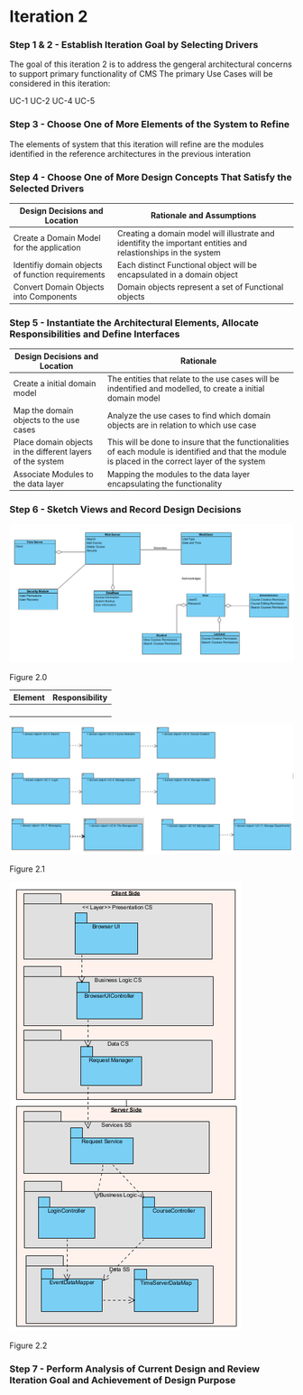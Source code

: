# Iteration 2
### Step 1 & 2 - Establish Iteration Goal by Selecting Drivers

The goal of this iteration 2 is to address the gengeral architectural concerns to support primary functionality of CMS
The primary Use Cases will be considered in this iteration:

  UC-1
  UC-2
  UC-4
  UC-5
  
### Step 3 - Choose One of More Elements of the System to Refine

The elements of system that this iteration will refine are the modules identified in the reference architectures in the previous interation

### Step 4 - Choose One of More Design Concepts That Satisfy the Selected Drivers
|Design Decisions and Location|Rationale and Assumptions|
|---|---|
|Create a Domain Model for the application| Creating a domain model will illustrate and identifity the important entities and relastionships in the system |
|Identifiy domain objects of function requirements| Each distinct Functional object will be encapsulated in a domain object|
| Convert Domain Objects into Components | Domain objects represent a set of Functional objects |

### Step 5 - Instantiate the Architectural Elements, Allocate Responsibilities and Define Interfaces
|Design Decisions and Location|Rationale|
|---|---|
| Create a initial domain model | The entities that relate to the use cases will be indentified and modelled, to create a initial domain model |
| Map the domain objects to the use cases| Analyze the use cases to find which domain objects are in relation to which use case |
| Place domain objects in the different layers of the system | This will be done to insure that the functionalities of each module is identified and that the module is placed in the correct layer of the system |
| Associate Modules to the data layer | Mapping the modules to the data layer encapsulating the functionality |
### Step 6 - Sketch Views and Record Design Decisions

![Initial Domain Diagram](https://github.com/SOFE3650F18/project-group-24/blob/master/Iteration%202/Domian.png)

Figure 2.0

|Element|Responsibility|
|---|---|
|||
|||
|||
|||

![Context Diagram](https://github.com/SOFE3650F18/project-group-24/blob/master/Iteration%202/Domain%20Objects.png)

Figure 2.1

![Context Diagram](https://github.com/SOFE3650F18/project-group-24/blob/master/Iteration%202/LayerB.png)

Figure 2.2

### Step 7 - Perform Analysis of Current Design and Review Iteration Goal and Achievement of Design Purpose
